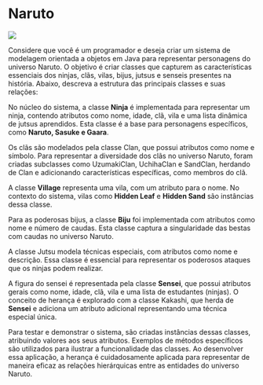 # Naruto

<img src="https://files.catbox.moe/up3kal.jpg" />

</br>

Considere que você é um programador e deseja criar um sistema de modelagem orientada a objetos em Java para representar personagens do universo Naruto. O objetivo é criar classes que capturem as características essenciais dos ninjas, clãs, vilas, bijus, jutsus e senseis presentes na história. Abaixo, descreva a estrutura das principais classes e suas relações:

No núcleo do sistema, a classe **Ninja** é implementada para representar um ninja, contendo atributos como nome, idade, clã, vila e uma lista dinâmica de jutsus aprendidos. Esta classe é a base para personagens específicos, como **Naruto, Sasuke e Gaara**.

Os clãs são modelados pela classe Clan, que possui atributos como nome e símbolo. Para representar a diversidade dos clãs no universo Naruto, foram criadas subclasses como UzumakiClan, UchihaClan e SandClan, herdando de Clan e adicionando características específicas, como membros do clã.

A classe **Village** representa uma vila, com um atributo para o nome. No contexto do sistema, vilas como **Hidden Leaf** e **Hidden Sand** são instâncias dessa classe.

Para as poderosas bijus, a classe **Biju** foi implementada com atributos como nome e número de caudas. Esta classe captura a singularidade das bestas com caudas no universo Naruto.

A classe Jutsu modela técnicas especiais, com atributos como nome e descrição. Essa classe é essencial para representar os poderosos ataques que os ninjas podem realizar.

A figura do sensei é representada pela classe **Sensei**, que possui atributos gerais como nome, idade, clã, vila e uma lista de estudantes (ninjas). O conceito de herança é explorado com a classe Kakashi, que herda de **Sensei** e adiciona um atributo adicional representando uma técnica especial única.

Para testar e demonstrar o sistema, são criadas instâncias dessas classes, atribuindo valores aos seus atributos. Exemplos de métodos específicos são utilizados para ilustrar a funcionalidade das classes. Ao desenvolver essa aplicação, a herança é cuidadosamente aplicada para representar de maneira eficaz as relações hierárquicas entre as entidades do universo Naruto.